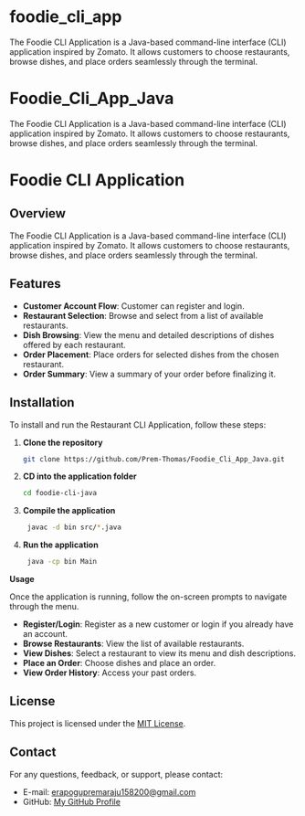 # foodie_cli_app
The Foodie CLI Application is a Java-based command-line interface (CLI) application inspired by Zomato. It allows customers to choose restaurants, browse dishes, and place orders seamlessly through the terminal.

# Foodie_Cli_App_Java
The Foodie CLI Application is a Java-based command-line interface (CLI) application inspired by Zomato. It allows customers to choose restaurants, browse dishes, and place orders seamlessly through the terminal.
# Foodie CLI Application

## Overview
The Foodie CLI Application is a Java-based command-line interface (CLI) application inspired by Zomato. It allows customers to choose restaurants, browse dishes, and place orders seamlessly through the terminal.

## Features
- **Customer Account Flow**: Customer can register and login.
- **Restaurant Selection**: Browse and select from a list of available restaurants.
- **Dish Browsing**: View the menu and detailed descriptions of dishes offered by each restaurant.
- **Order Placement**: Place orders for selected dishes from the chosen restaurant.
- **Order Summary**: View a summary of your order before finalizing it.

## Installation
To install and run the Restaurant CLI Application, follow these steps:

1. **Clone the repository**
   ```bash
   git clone https://github.com/Prem-Thomas/Foodie_Cli_App_Java.git
    ```
2. **CD into the application folder**
   ```bash
   cd foodie-cli-java
    ```
3. **Compile the application**
   ```bash
    javac -d bin src/*.java
    ```  
4. **Run the application**
   ```bash
    java -cp bin Main
    ``` 

**Usage**

Once the application is running, follow the on-screen prompts to navigate through the menu.

- **Register/Login**: Register as a new customer or login if you already have an account.
- **Browse Restaurants**: View the list of available restaurants.
- **View Dishes**: Select a restaurant to view its menu and dish descriptions.
- **Place an Order**: Choose dishes and place an order.
- **View Order History**: Access your past orders.


## License

This project is licensed under the [MIT License](LICENSE).

## Contact

For any questions, feedback, or support, please contact:

- E-mail: erapogupremaraju158200@gmail.com
- GitHub: [My GitHub Profile](https://github.com/Prem-Thomas/Foodie_Cli_App_Java.git)
